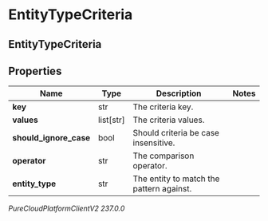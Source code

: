 # EntityTypeCriteria

## EntityTypeCriteria

## Properties

|Name | Type | Description | Notes|
|------------ | ------------- | ------------- | -------------|
| **key** | str | The criteria key. | |
| **values** | list[str] | The criteria values. | |
| **should_ignore_case** | bool | Should criteria be case insensitive. | |
| **operator** | str | The comparison operator. | |
| **entity_type** | str | The entity to match the pattern against. | |



_PureCloudPlatformClientV2 237.0.0_
